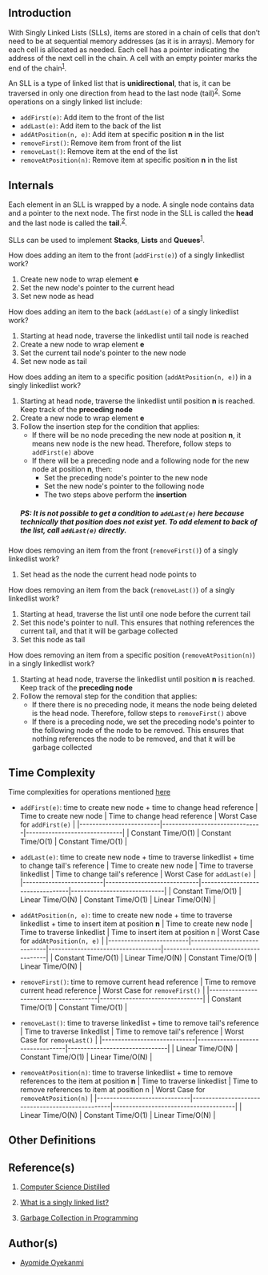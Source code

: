 ## Introduction
With Singly Linked Lists (SLLs), items are stored in a chain of cells that don’t need to be at sequential memory addresses (as it is in arrays). Memory for each cell is allocated as needed. Each cell has a pointer indicating the address of the next cell in the chain. A cell with an empty pointer marks the end of the chain<sup>[1](https://github.com/oyekanmiayo/data-structures-all-langs/tree/add-list-impl/linkedlist/singly#references)</sup>.

An SLL is a type of linked list that is **unidirectional**, that is, it can be traversed in only one direction from head to the last node (tail)<sup>[2](https://github.com/oyekanmiayo/data-structures-all-langs/tree/add-list-impl/linkedlist/singly#references)</sup>. Some operations on a singly linked list include:
* `addFirst(e)`: Add item to the front of the list
* `addLast(e)`: Add item to the back of the list
* `addAtPosition(n, e)`: Add item at specific position **n** in the list
* `removeFirst()`: Remove item from front of the list
* `removeLast()`: Remove item at the end of the list
* `removeAtPosition(n)`: Remove item at specific position **n** in the list

## Internals
Each element in an SLL is wrapped by a node. A single node contains data and a pointer to the next node. The first node in the SLL is called the **head** and the last node is called the **tail**.<sup>[2](https://github.com/oyekanmiayo/data-structures-all-langs/tree/add-list-impl/linkedlist/singly#references)</sup>.

SLLs can be used to implement **Stacks**, **Lists** and **Queues**<sup>[1](https://github.com/oyekanmiayo/data-structures-all-langs/tree/add-list-impl/linkedlist/singly#references)</sup>.

How does adding an item to the front (`addFirst(e)`) of a singly linkedlist work?
1. Create new node to wrap element **e** 
2. Set the new node's pointer to the current head
3. Set new node as head

How does adding an item to the back (`addLast(e)` of a singly linkedlist work?
1. Starting at head node, traverse the linkedlist until tail node is reached
2. Create a new node to wrap element **e** 
3. Set the current tail node's pointer to the new node
4. Set new node as tail

How does adding an item to a specific position (`addAtPosition(n, e)`) in a singly linkedlist work?
1. Starting at head node, traverse the linkedlist until position **n** is reached. Keep track of the **preceding node**
2. Create a new node to wrap element **e** 
3. Follow the insertion step for the condition that applies:
    * If there will be no node preceding the new node at position **n**, it means new node is the new head. Therefore, follow steps to `addFirst(e)` above
    * If there will be a preceding node and a following node for the new node at position **n**, then:
        - Set the preceding node's pointer to the new node
        - Set the new node's pointer to the following node
        - The two steps above perform the **insertion**
    ##### PS: It is not possible to get a condition to `addLast(e)` here because technically that position does not exist yet. To add element to back of the list, call `addLast(e)` directly.

How does removing an item from the front (`removeFirst()`) of a singly linkedlist work?
1. Set head as the node the current head node points to

How does removing an item from the back (`removeLast()`) of a singly linkedlist work?
1. Starting at head, traverse  the list until one node before the current tail
2. Set this node's pointer to null. This ensures that nothing references the current tail, and that it will be garbage collected
3. Set this node as tail

How does removing an item from a specific position (`removeAtPosition(n)`) in a singly linkedlist work?
1. Starting at head node, traverse the linkedlist until position **n** is reached. Keep track of the **preceding node**
2. Follow the removal step for the condition that applies:
    * If there there is no preceding node, it means the node being deleted is the head node. Therefore, follow steps to `removeFirst()` above
    * If there is a preceding node, we set the preceding node's pointer to the following node of the node to be removed. This ensures that nothing references the node to be removed, and that it will be garbage collected

## Time Complexity
Time complexities for operations mentioned [here]()

* `addFirst(e)`: time to create new node + time to change head reference
   | Time to create new node | Time to change head reference | Worst Case for `addFirst(e)` |
   |-------------------------|-------------------------------|------------------------------|
   | Constant Time/O(1)      | Constant Time/O(1)            | Constant Time/O(1)           |

* `addLast(e)`: time to create new node + time to traverse linkedlist + time to change tail's reference
   | Time to create new node | Time to traverse linkedlist | Time to change tail's reference | Worst Case for `addLast(e)` |
   |-------------------------|-----------------------------|---------------------------------|-----------------------------|
   | Constant Time/O(1)      | Linear Time/O(N)            | Constant Time/O(1)              | Linear Time/O(N)            |

* `addAtPosition(n, e)`: time to create new node + time to traverse linkedlist + time to insert item at position **n**
   | Time to create new node | Time to traverse linkedlist | Time to insert item at position n | Worst Case for `addAtPosition(n, e)` |
   |-------------------------|-----------------------------|-----------------------------------|--------------------------------------|
   | Constant Time/O(1)      | Linear Time/O(N)            | Constant Time/O(1)                | Linear Time/O(N)                     |

* `removeFirst()`: time to remove current head reference
   | Time to remove current head reference | Worst Case for `removeFirst()` |
   |---------------------------------------|--------------------------------|
   | Constant Time/O(1)                    | Constant Time/O(1)             |

* `removeLast()`: time to traverse linkedlist + time to remove tail's reference
   | Time to traverse linkedlist | Time to remove tail's reference | Worst Case for `removeLast()` |
   |-----------------------------|---------------------------------|-------------------------------|
   | Linear Time/O(N)            | Constant Time/O(1)              | Linear Time/O(N)              |

* `removeAtPosition(n)`: time to traverse linkedlist + time to remove references to the item at position **n**
   | Time to traverse linkedlist | Time to remove references to item at position n | Worst Case for `removeAtPosition(n)` |
   |-----------------------------|-------------------------------------------------|--------------------------------------|
   | Linear Time/O(N)            | Constant Time/O(1)                              | Linear Time/O(N)                     |

## Other Definitions

## Reference(s)
1. [Computer Science Distilled](https://www.amazon.co.uk/Computer-Science-Distilled-Computational-Problems/dp/0997316020/ref=sr_1_1?adgrpid=52658140545&dchild=1&gclid=Cj0KCQjw8fr7BRDSARIsAK0Qqr6bz1aEFd_X517mpcZBAGaDJaeg-WARxB6mwEMMtupTPnTGI0a-1SIaAmH5EALw_wcB&hvadid=259122221401&hvdev=c&hvlocint=9041110&hvlocphy=1010294&hvnetw=g&hvqmt=e&hvrand=6311385300851562426&hvtargid=kwd-297429021778&hydadcr=17613_1817768&keywords=computer+science+distilled&qid=1602170396&sr=8-1&tag=googhydr-21)

2. [What is a singly linked list?](https://www.educative.io/edpresso/what-is-a-singly-linked-list)

3. [Garbage Collection in Programming](https://www.freecodecamp.org/news/a-guide-to-garbage-collection-in-programming/)

## Author(s)
* [Ayomide Oyekanmi](https://github.com/oyekanmiayo)
